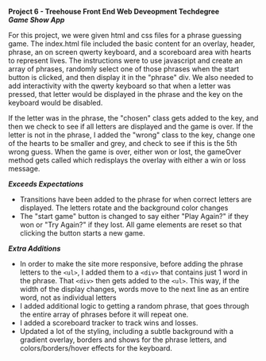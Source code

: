 **Project 6 - Treehouse Front End Web Deveopment Techdegree**    
***Game Show App***

For this project, we were given html and css files for a phrase guessing game.  The index.html file included the basic content for an overlay, header, phrase, an on screen qwerty keyboard, and a scoreboard area with hearts to represent lives.  The instructions were to use javascript and create an array of phrases, randomly select one of those phrases when the start button is clicked, and then display it in the "phrase" div.  We also needed to add interactivity with the qwerty keyboard so that when a letter was pressed, that letter would be displayed in the phrase and the key on the keyboard would be disabled.  

If the letter was in the phrase, the "chosen" class gets added to the key, and then we check to see if all letters are displayed and the game is over.  If the letter is not in the phrase, I added the "wrong" class to the key, change one of the hearts to be smaller and grey, and check to see if this is the 5th wrong guess.  When the game is over, either won or lost, the gameOver method gets called which redisplays the overlay with either a win or loss message.  


***Exceeds Expectations***
* Transitions have been added to the phrase for when correct letters are displayed.  The letters rotate and the background color changes
* The "start game" button is changed to say either "Play Again?" if they won or "Try Again?" if they lost. All game elements are reset so that clicking the button starts a new game. 

***Extra Additions***
* In order to make the site more responsive, before adding the phrase letters to the `<ul>`,  I added them to a `<div>` that contains just 1 word in the phrase.  That `<div>` then gets added to the `<ul>`.  This way, if the width of the display changes, words move to the next line as an entire word, not as individual letters
* I added additional logic to getting a random phrase, that goes through the entire array of phrases before it will repeat one.  
* I added a scoreboard tracker to track wins and losses.  
* Updated a lot of the styling, including a subtle background with a gradient overlay, borders and shows for the phrase letters, and colors/borders/hover effects for the keyboard. 